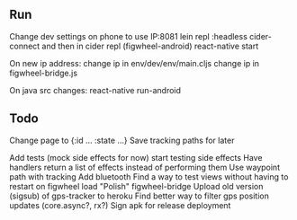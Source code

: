 Run
---------------------

Change dev settings on phone to use IP:8081
lein repl :headless
cider-connect and then in cider repl (figwheel-android)
react-native start

On new ip address:
change ip in env/dev/env/main.cljs
change ip in figwheel-bridge.js

On java src changes:
react-native run-android

Todo
--------------------

Change page to {:id ... :state ...}
Save tracking paths for later

Add tests (mock side effects for now) start testing side effects
Have handlers return a list of effects instead of performing them
Use waypoint path with tracking
Add bluetooth
Find a way to test views without having to restart on figwheel load
"Polish" figwheel-bridge
Upload old version (sigsub) of gps-tracker to heroku
Find better way to filter gps position updates (core.async?, rx?)
Sign apk for release deployment
